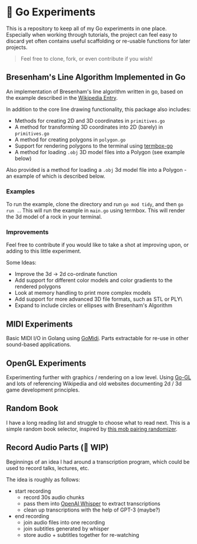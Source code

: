 # 🥽 Go Experiments

This is a repository to keep all of my Go experiments in one place. Especially when working through tutorials, the project can feel easy to discard yet often contains useful scaffolding or re-usable functions for later projects. 

> Feel free to clone, fork, or even contribute if you wish!

## Bresenham's Line Algorithm Implemented in Go

An implementation of Bresenham's line algorithm written in go, based on the example described in the [Wikipedia Entry](https://en.wikipedia.org/wiki/Bresenham%27s_line_algorithm).

In addition to the core line drawing functionality, this package also includes:
- Methods for creating 2D and 3D coordinates in `primitives.go`
- A method for transforming 3D coordinates into 2D (barely) in `primitives.go`
- A method for creating polygons in `polygon.go`
- Support for rendering polygons to the terminal using [termbox-go](https://github.com/nsf/termbox-go)
- A method for loading `.obj` 3D model files into a Polygon (see example below)

Also provided is a method for loading a `.obj` 3d model file into a Polygon - an example of which is described below.

### Examples

To run the example, clone the directory and run `go mod tidy`, and then `go run .`. This will run the example in `main.go` using termbox. This will render the 3d model of a rock in your terminal.

### Improvements

Feel free to contribute if you would like to take a shot at improving upon, or adding to this little experiment.

Some Ideas:
- Improve the 3d -> 2d co-ordinate function
- Add support for different color models and color gradients to the rendered polygons
- Look at memory handling to print more complex models
- Add support for more advanced 3D file formats, such as STL or PLY\
- Expand to include circles or ellipses with Bresenham's Algorithm

<!-- TODO: ## Libgen Scraper -->

<!-- TODO: ## TOTO: A Predicate Logic Parser in Go -->

## MIDI Experiments

Basic MIDI I/O in Golang using [GoMidi](https://gitlab.com/gomidi/midi/v2). Parts extractable for re-use in other sound-based applications.

## OpenGL Experiments

Experimenting further with graphics / rendering on a low level. Using [Go-GL](https://github.com/go-gl/) and lots of referencing Wikipedia and old websites documenting 2d / 3d game development principles. 

## Random Book

I have a long reading list and struggle to choose what to read next. This is a simple random book selector, inspired by [this mob pairing randomizer](https://github.com/sneakybeaky/vercel_mobbing).

## Record Audio Parts (🚧 WIP)

Beginnings of an idea I had around a transcription program, which could be used to record talks, lectures, etc. 

The idea is roughly as follows: 
- start recording
  - record 30s audio chunks
  - pass them into [OpenAI Whisper]() to extract transcriptions
  - clean up transcriptions with the help of GPT-3 (maybe?)
- end recording
  - join audio files into one recording
  - join subtitles generated by whisper
  - store audio + subtitles together for re-watching
